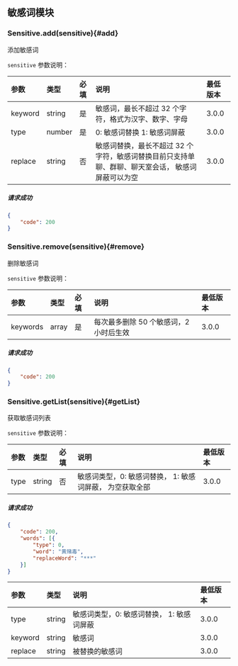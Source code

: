 ## 敏感词模块

### Sensitive.add(sensitive){#add}

添加敏感词

`sensitive` 参数说明：

| 参数   	 |	类型		| 必填	| 说明 							|最低版本		|
| :----------|:--------	|:-----	|:------------------------------|:-------- |
|	keyword	 |	string	|	是 	| 敏感词，最长不超过 32 个字符，格式为汉字、数字、字母|3.0.0|
|	type 	 |	number	|	是 	| 0: 敏感词替换  1: 敏感词屏蔽 | 3.0.0|
|	replace  |	string	|	否 	| 敏感词替换，最长不超过 32 个字符，敏感词替换目前只支持单聊、群聊、聊天室会话， 敏感词屏蔽可以为空 | 3.0.0|

##### 请求成功

```json
{
    "code": 200
}
```

### Sensitive.remove(sensitive){#remove}

删除敏感词

`sensitive` 参数说明：

| 参数   	 |	类型		| 必填	| 说明 							|最低版本		|
| :----------|:--------	|:-----	|:------------------------------|:-------- |
| keywords 	 |	array	|	是 	| 每次最多删除 50 个敏感词，2 小时后生效| 3.0.0|


##### 请求成功

```json
{
    "code": 200
}
```
### Sensitive.getList(sensitive){#getList}

获取敏感词列表

`sensitive` 参数说明：

| 参数   	 |	类型		| 必填	| 说明 							|最低版本		|
| :----------|:--------	|:-----	|:------------------------------|:-------- |
|	type	 |	string	|	否 	| 敏感词类型，0: 敏感词替换， 1: 敏感词屏蔽， 为空获取全部| 3.0.0|

##### 请求成功

```json
{
	"code": 200,
	"words": [{
		"type": 0,
		"word": "黄赌毒",
		"replaceWord": "***"
	}]
}
```
| 参数   	 |	类型		| 说明 							|最低版本		|
| :----------|:--------	|:------------------------------|:-------- |
|	type	 |	string	| 敏感词类型，0: 敏感词替换， 1: 敏感词屏蔽|3.0.0|
|	keyword	 |	string	| 敏感词						|3.0.0|
|	replace  |	string	| 被替换的敏感词				| 3.0.0|
